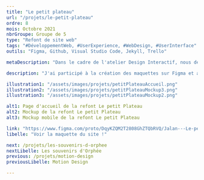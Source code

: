 ```yaml
---
title: "Le petit plateau"
url: "/projets/le-petit-plateau"
ordre: 8
mois: Octobre 2021
nbrGroupe: Groupe de 5
type: "Refont de site web"
tags: "#DéveloppementWeb, #UserExperience, #WebDesign, #UserInterface"
outils: "Figma, Github, Visual Studio Code, Jekyll, Trello"

metaDescription: "Dans le cadre de l'atelier Design Interactif, nous devions proposer une refonte d'un site web existant. Nous avons choisi le site de compagnie de théâtre bordelaise Le petit plateau. Grâce à un audit complet du site, nous avons identifié les élements à modifier, ajouter et supprimer puis nous avons réalisé une maquette. Nous avons développé le site en HTML et SCSS avec Jekyll."

description: "J'ai participé à la création des maquettes sur Figma et au développement pour la version desktop et la version responsive."

illustration1: "/assets/images/projets/petitPlateauAccueil.png"
illustration2: "/assets/images/projets/petitPlateauMockup3.png"
illustration3: "/assets/images/projets/petitPlateauMockup2.png"

alt1: Page d'accueil de la refont Le petit Plateau
alt2: Mockup de la refont Le petit Plateau
alt3: Mockup mobile de la refont Le petit Plateau

link: "https://www.figma.com/proto/DqyKZQM2T2808GhZTQbRVQ/Jalan---Le-petit-plateau?kind=&node-id=504%3A282&page-id=416%3A2&scaling=contain&show-proto-sidebar=1&starting-point-node-id=504%3A282&viewport=241%2C48%2C0.17"
libelle: "Voir la maquette du site !"

next: /projets/les-souvenirs-d-orphee
nextLibelle: Les souvenirs d'Orphée
previous: /projets/motion-design
previousLibelle: Motion Design

---
```

